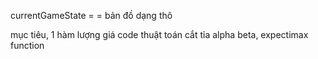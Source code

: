 currentGameState = = bản đồ dạng thô

mục tiêu, 1 hàm lượng giá
code thuật toán cắt tỉa alpha beta, expectimax function